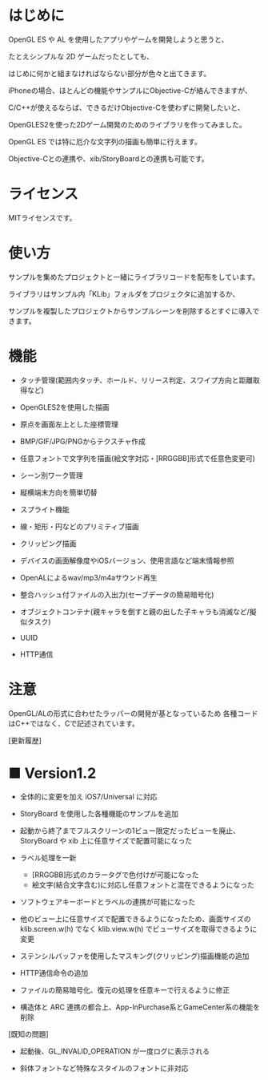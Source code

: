 # はじめに

OpenGL ES や AL を使用したアプリやゲームを開発しようと思うと、

たとえシンプルな 2D ゲームだったとしても、

はじめに何かと組まなければならない部分が色々と出てきます。


iPhoneの場合、ほとんどの機能やサンプルにObjective-Cが絡んできますが、

C/C++が使えるならば、できるだけObjective-Cを使わずに開発したいと、

OpenGLES2を使った2Dゲーム開発のためのライブラリを作ってみました。

OpenGL ES では特に厄介な文字列の描画も簡単に行えます。

Objective-Cとの連携や、xib/StoryBoardとの連携も可能です。



# ライセンス

MITライセンスです。



# 使い方

サンプルを集めたプロジェクトと一緒にライブラリコードを配布をしています。

ライブラリはサンプル内「KLib」フォルダをプロジェクタに追加するか、

サンプルを複製したプロジェクトからサンプルシーンを削除するとすぐに導入できます。



# 機能

- タッチ管理(範囲内タッチ、ホールド、リリース判定、スワイプ方向と距離取得など)

- OpenGLES2を使用した描画

- 原点を画面左上とした座標管理

- BMP/GIF/JPG/PNGからテクスチャ作成

- 任意フォントで文字列を描画(絵文字対応・[RRGGBB]形式で任意色変更可)

- シーン別ワーク管理

- 縦横端末方向を簡単切替

- スプライト機能

- 線・矩形・円などのプリミティブ描画

- クリッピング描画

- デバイスの画面解像度やiOSバージョン、使用言語など端末情報参照

- OpenALによるwav/mp3/m4aサウンド再生

- 整合ハッシュ付ファイルの入出力(セーブデータの簡易暗号化)

- オブジェクトコンテナ(親キャラを倒すと親の出した子キャラも消滅など/擬似タスク)

- UUID

- HTTP通信


# 注意

OpenGL/ALの形式に合わせたラッパーの開発が基となっているため
各種コードはC++ではなく、Cで記述されています。


[更新履歴]

■ Version1.2
====================================
- 全体的に変更を加え iOS7/Universal に対応

- StoryBoard を使用した各種機能のサンプルを追加

- 起動から終了までフルスクリーンの1ビュー限定だったビューを廃止、StoryBoard や xib 上に任意サイズで配置可能になった

- ラベル処理を一新
    - [RRGGBB]形式のカラータグで色付けが可能になった
    - 絵文字(結合文字含む)に対応し任意フォントと混在できるようになった

- ソフトウェアキーボードとラベルの連携が可能になった

- 他のビュー上に任意サイズで配置できるようになったため、画面サイズの klib.screen.w(h) でなく klib.view.w(h) でビューサイズを取得できるように変更

- ステンシルバッファを使用したマスキング(クリッピング)描画機能の追加

- HTTP通信命令の追加

- ファイルの簡易暗号化、復元の処理を任意キーで行えるように修正

- 構造体と ARC 連携の都合上、App-InPurchase系とGameCenter系の機能を削除


[既知の問題]

- 起動後、GL_INVALID_OPERATION が一度ログに表示される

- 斜体フォントなど特殊なスタイルのフォントに非対応